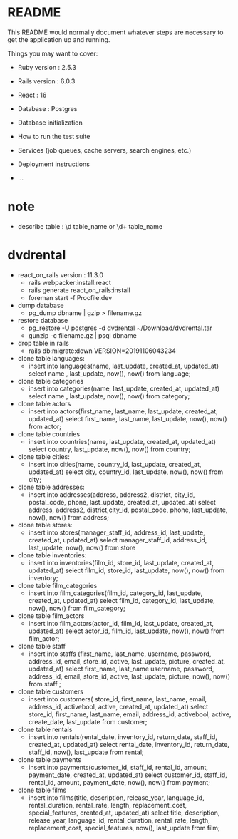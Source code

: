 # README

This README would normally document whatever steps are necessary to get the
application up and running.

Things you may want to cover:

* Ruby version : 2.5.3

* Rails version : 6.0.3

* React : 16

* Database : Postgres

* Database initialization

* How to run the test suite

* Services (job queues, cache servers, search engines, etc.)

* Deployment instructions

* ...
# note
* describe table : \d table_name or \d+ table_name
# dvdrental
* react_on_rails version : 11.3.0
  * rails webpacker:install:react
  * rails generate react_on_rails:install
  * foreman start -f Procfile.dev
* dump database
  * pg_dump dbname | gzip > filename.gz
* restore database
  * pg_restore -U postgres -d dvdrental ~/Download/dvdrental.tar
  * gunzip -c filename.gz | psql dbname
* drop table in rails
  * rails db:migrate:down VERSION=20191106043234
* clone table languages:
  * insert into languages(name, last_update, created_at, updated_at) select name , last_update, now(), now() from language;
* clone table categories
  * insert into categories(name, last_update, created_at, updated_at) select name , last_update, now(), now() from category;
* clone table actors
  * insert into actors(first_name, last_name, last_update, created_at, updated_at) select first_name, last_name, last_update, now(), now() from actor;
* clone table countries
  * insert into countries(name,  last_update, created_at, updated_at) select country, last_update, now(), now() from country;
* clone table cities:
  * insert into cities(name, country_id,  last_update, created_at, updated_at) select city, country_id, last_update, now(), now() from city;
* clone table addresses:
  * insert into addresses(address, address2, district, city_id, postal_code, phone, last_update, created_at, updated_at) select address, address2, district,city_id, postal_code, phone, last_update, now(), now() from address;
* clone table stores:
  * insert into stores(manager_staff_id, address_id, last_update, created_at, updated_at) select manager_staff_id, address_id, last_update, now(), now() from store
* clone table inventories:
  * insert into inventories(film_id, store_id, last_update, created_at, updated_at) select film_id, store_id, last_update, now(), now() from inventory;
* clone table film_categories
  * insert into film_categories(film_id, category_id, last_update, created_at, updated_at) select film_id, category_id, last_update, now(), now() from film_category;
* clone table film_actors
  * insert into film_actors(actor_id, film_id, last_update, created_at, updated_at) select actor_id, film_id, last_update, now(), now() from film_actor;
* clone table staff
  * insert into staffs (first_name, last_name, username, password, address_id, email, store_id, active, last_update, picture, created_at, updated_at) select first_name, last_name username, password, address_id, email, store_id, active, last_update, picture, now(), now()  from staff ;
* clone table customers
  * insert into customers( store_id, first_name, last_name, email, address_id, activebool, active, created_at, updated_at) select store_id, first_name, last_name, email, address_id, activebool, active, create_date, last_update from customer;
* clone table rentals
  * insert into rentals(rental_date, inventory_id, return_date, staff_id, created_at, updated_at) select rental_date, inventory_id, return_date, staff_id, now(), last_update from rental;
* clone table payments
  * insert into payments(customer_id, staff_id, rental_id, amount, payment_date, created_at, updated_at) select customer_id, staff_id, rental_id, amount, payment_date, now(), now() from payment;
* clone table films
  * insert into films(title, description, release_year, language_id, rental_duration, rental_rate, length, replacement_cost, special_features, created_at, updated_at) select title, description, release_year, language_id, rental_duration, rental_rate, length, replacement_cost, special_features, now(), last_update from film;
